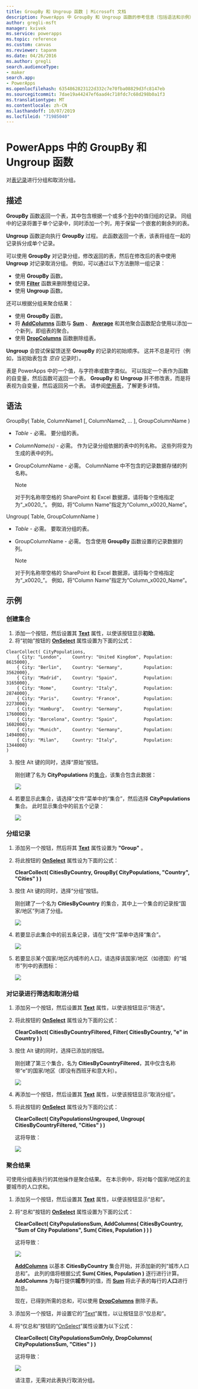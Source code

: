 ```yaml
---
title: GroupBy 和 Ungroup 函数 | Microsoft 文档
description: PowerApps 中 GroupBy 和 Ungroup 函数的参考信息（包括语法和示例）
author: gregli-msft
manager: kvivek
ms.service: powerapps
ms.topic: reference
ms.custom: canvas
ms.reviewer: tapanm
ms.date: 04/26/2016
ms.author: gregli
search.audienceType:
- maker
search.app:
- PowerApps
ms.openlocfilehash: 6354862823122d332c7e70fba08829d3fc8147eb
ms.sourcegitcommit: 7dae19a44247ef6aad4c718fdc7c68d298b0a1f3
ms.translationtype: MT
ms.contentlocale: zh-CN
ms.lasthandoff: 10/07/2019
ms.locfileid: "71985040"
---
```

# <a name="groupby-and-ungroup-functions-in-powerapps"></a>PowerApps 中的 GroupBy 和 Ungroup 函数
对[表](../working-with-tables.md)[记录](../working-with-tables.md#records)进行分组和取消分组。

## <a name="description"></a>描述
**GroupBy** 函数返回一个表，其中包含根据一个或多个[列](../working-with-tables.md#columns)中的值归组的记录。 同组中的记录将置于单个记录中，同时添加一个列，用于保留一个嵌套的剩余列的表。   

**Ungroup** 函数逆向执行 **GroupBy** 过程。 此函数返回一个表，该表将组在一起的记录拆分成单个记录。

可以使用 **GroupBy** 对记录分组，修改返回的表，然后在修改后的表中使用 **Ungroup** 对记录取消分组。 例如，可以通过以下方法删除一组记录：

* 使用 **GroupBy** 函数。
* 使用 **[Filter](function-filter-lookup.md)** 函数来删除整组记录。
* 使用 **Ungroup** 函数。  

还可以根据分组来聚合结果：

* 使用 **GroupBy** 函数。
* 将 **[AddColumns](function-table-shaping.md)** 函数与 **[Sum](function-aggregates.md)** 、 **[Average](function-aggregates.md)** 和其他聚合函数配合使用以添加一个新列，即组表的聚合。
* 使用 **[DropColumns](function-table-shaping.md)** 函数删除组表。

**Ungroup** 会尝试保留馈送至 **GroupBy** 的记录的初始顺序。  这并不总是可行（例如，当初始表包含 *空白* 记录时）。

表是 PowerApps 中的一个值，与字符串或数字类似。 可以指定一个表作为函数的自变量，然后函数可返回一个表。 **GroupBy** 和 **Ungroup** 并不修改表，而是将表视为自变量，然后返回另一个表。 请参阅[使用表](../working-with-tables.md)，了解更多详情。

## <a name="syntax"></a>语法
GroupBy( Table, ColumnName1 [, ColumnName2, ... ], GroupColumnName )

* *Table* - 必需。 要分组的表。
* *ColumnName(s)* - 必需。  作为记录分组依据的表中的列名称。  这些列将变为生成的表中的列。
* GroupColumnName - 必需。  ColumnName 中不包含的记录数据存储的列名称。
  
    > [!NOTE]
  > 对于列名称带空格的 SharePoint 和 Excel 数据源，请将每个空格指定为“\_x0020\_”。 例如，将“Column Name”指定为“Column_x0020_Name”。

Ungroup( Table, GroupColumnName )

* *Table* - 必需。 要取消分组的表。
* GroupColumnName - 必需。 包含使用 **GroupBy** 函数设置的记录数据的列。
  
    > [!NOTE]
  > 对于列名称带空格的 SharePoint 和 Excel 数据源，请将每个空格指定为“\_x0020\_”。 例如，将“Column Name”指定为“Column_x0020_Name”。

## <a name="examples"></a>示例
### <a name="create-a-collection"></a>创建集合
1. 添加一个按钮，然后设置其 **[Text](../controls/properties-core.md)** 属性，以使该按钮显示**初始**。
2. 将“初始”按钮的 **[OnSelect](../controls/properties-core.md)** 属性设置为下面的公式：

```powerapps-dot   
ClearCollect( CityPopulations, 
    { City: "London",    Country: "United Kingdom", Population: 8615000}, 
    { City: "Berlin",    Country: "Germany",        Population: 3562000}, 
    { City: "Madrid",    Country: "Spain",          Population: 3165000}, 
    { City: "Rome",      Country: "Italy",          Population: 2874000}, 
    { City: "Paris",     Country: "France",         Population: 2273000}, 
    { City: "Hamburg",   Country: "Germany",        Population: 1760000}, 
    { City: "Barcelona", Country: "Spain",          Population: 1602000}, 
    { City: "Munich",    Country: "Germany",        Population: 1494000}, 
    { City: "Milan",     Country: "Italy",          Population: 1344000}
)
```

3. 按住 Alt 键的同时，选择“原始”按钮。
   
    刚创建了名为 **CityPopulations** 的[集合](../working-with-data-sources.md#collections)，该集合包含此数据：
   
    ![](media/function-groupby/cities.png)
4. 若要显示此集合，请选择“文件”菜单中的“集合”，然后选择 **CityPopulations** 集合。  此时显示集合中的前五个记录：
   
    ![](media/function-groupby/citypopulations-collection.png)

### <a name="group-records"></a>分组记录
1. 添加另一个按钮，然后将其 **[Text](../controls/properties-core.md)** 属性设置为 **"Group"** 。
2. 将此按钮的 **[OnSelect](../controls/properties-core.md)** 属性设为下面的公式：
   
    **ClearCollect( CitiesByCountry, GroupBy( CityPopulations, "Country", "Cities" ) )**
3. 按住 Alt 键的同时，选择“分组”按钮。
   
    刚创建了一个名为 **CitiesByCountry** 的集合，其中上一个集合的记录按“国家/地区”列进了分组。
   
    ![](media/function-groupby/cities-grouped.png)
4. 若要显示此集合中的前五条记录，请在“文件”菜单中选择“集合”。
   
    ![](media/function-groupby/citiesbycountry-collection.png)
5. 若要显示某个国家/地区内城市的人口，请选择该国家/地区（如德国）的“城市”列中的表图标：
   
    ![](media/function-groupby/population-germany.png)

### <a name="filter-and-ungroup-records"></a>对记录进行筛选和取消分组
1. 添加另一个按钮，然后设置其 **[Text](../controls/properties-core.md)** 属性，以使该按钮显示“筛选”。
2. 将此按钮的 **[OnSelect](../controls/properties-core.md)** 属性设为下面的公式：
   
    **ClearCollect( CitiesByCountryFiltered, Filter( CitiesByCountry, "e" in Country ) )**
3. 按住 Alt 键的同时，选择已添加的按钮。
   
    刚创建了第三个集合，名为 **CitiesByCountryFiltered**，其中仅含名称带“e”的国家/地区（即没有西班牙和意大利）。
   
    ![](media/function-groupby/cities-grouped-hase.png)
4. 再添加一个按钮，然后设置其 **[Text](../controls/properties-core.md)** 属性，以使该按钮显示“取消分组”。
5. 将此按钮的 **[OnSelect](../controls/properties-core.md)** 属性设为下面的公式：
   
    **ClearCollect( CityPopulationsUngrouped, Ungroup( CitiesByCountryFiltered, "Cities" ) )**
   
    这将导致：
   
    ![](media/function-groupby/cities-hase.png)

### <a name="aggregate-results"></a>聚合结果
可使用分组表执行的其他操作是聚合结果。  在本示例中，将对每个国家/地区的主要城市的人口求和。

1. 添加另一个按钮，然后设置其 **[Text](../controls/properties-core.md)** 属性，以便该按钮显示“总和”。
2. 将“总和”按钮的 **[OnSelect](../controls/properties-core.md)** 属性设置为下面的公式：
   
    **ClearCollect( CityPopulationsSum, AddColumns( CitiesByCountry, "Sum of City Populations", Sum( Cities, Population ) ) )**
   
    这将导致：
   
    ![](media/function-groupby/cities-sum.png)
   
    **[AddColumns](function-table-shaping.md)** 以基本 **CitiesByCountry** 集合开始，并添加新的列“城市人口总和”。  此列的值将根据公式 **Sum( Cities, Population )** 逐行进行计算。  **AddColumns** 为每行提供**城市**列的值，而 **[Sum](function-aggregates.md)** 将此子表的每行的**人口**进行加总。

    现在，已得到所需的总和，可以使用 **[DropColumns](function-table-shaping.md)** 删除子表。
  
3. 添加另一个按钮，并设置它的“[Text](../controls/properties-core.md)”属性，以让按钮显示“仅总和”。
4. 将“仅总和”按钮的“[OnSelect](../controls/properties-core.md)”属性设置为以下公式：

    **ClearCollect( CityPopulationsSumOnly, DropColumns( CityPopulationsSum, "Cities" ) )**
   
    这将导致：
   
    ![](media/function-groupby/cities-sum-drop-cities.png)
   
    请注意，无需对此表执行取消分组。

